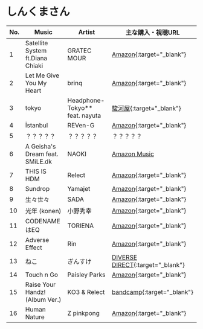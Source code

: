 # しんくまさん

| No. | Music  | Artist | 主な購入・視聴URL |
| ------ | ------ | ------ | ------ |
|1| Satellite System ft.Diana Chiaki | GRATEC MOUR | [Amazon](https://www.amazon.co.jp/dp/B01MU7Y8D3){:target="_blank"} |
|2| Let Me Give You My Heart | brinq | [Amazon](https://www.amazon.co.jp/dp/B01MU7Y8D3){:target="_blank"} |
|3| tokyo | Headphone-Tokyo** feat. nayuta | [駿河屋](https://www.suruga-ya.jp/product/detail/186127625){:target="_blank"} |
|4| İstanbul | REVen-G | [Amazon](https://www.amazon.co.jp/dp/B01MU7Y8D3){:target="_blank"} |
|5| ？？？？？ | ？？？？？ | ？？？？？ |
|6| A Geisha's Dream feat. SMiLE.dk | NAOKI | [Amazon Music](https://www.amazon.co.jp/dp/B01B5B3TK0) |
|7| THIS IS HDM | Relect | [Amazon](https://www.amazon.co.jp/dp/B01MU7Y8D3){:target="_blank"} |
|8| Sundrop | Yamajet | [Amazon](https://www.amazon.co.jp/dp/B01MU7Y8D3){:target="_blank"} |
|9| 生々世々 | SADA | [Amazon](https://www.amazon.co.jp/dp/B01MU7Y8D3){:target="_blank"} |
|10| 光年 (konen) | 小野秀幸 | [Amazon](https://www.amazon.co.jp/dp/B01MU7Y8D3){:target="_blank"} |
|11| CODENAMEはEQ | TORIENA | [Amazon](https://www.amazon.co.jp/dp/B01MU7Y8D3){:target="_blank"} |
|12| Adverse Effect | Rin | [Amazon](https://www.amazon.co.jp/dp/B01MU7Y8D3){:target="_blank"} |
|13| ねこ | ぎんすけ | [DIVERSE DIRECT](https://diverse.direct/%E3%82%AF%E3%83%AD%E3%83%8D%E3%82%B3%E3%83%A9%E3%82%A6%E3%83%B3%E3%82%B8/klcd-0004/){:target="_blank"} |
|14| Touch n Go | Paisley Parks | [Amazon](https://www.amazon.co.jp/dp/B01MU7Y8D3){:target="_blank"} |
|15| Raise Your Handz! (Album Ver.) | KO3 & Relect | [bandcamp](https://kirararecords.bandcamp.com/album/-){:target="_blank"} |
|16| Human Nature | Z pinkpong | [Amazon](https://www.amazon.co.jp/dp/B01MU7Y8D3){:target="_blank"} |
